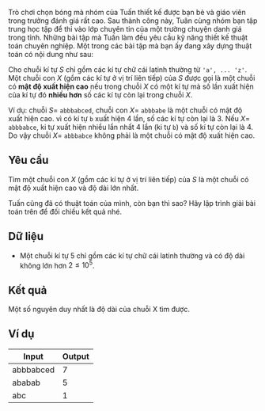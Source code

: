 
<!-- Câu 4. (4 điểm) Mật độ xuất hiện cao -->
Trò chơi chọn bóng mà nhóm của Tuấn thiết kế được bạn bè và giáo viên trong trưởng đánh giá rất cao. Sau thành công này, Tuân cùng nhóm bạn tập trung học tập để thi vào lớp chuyên tin của một trường chuyện danh giá trong tỉnh. Những bài tập mà Tuấn làm đều yêu cầu kỹ năng thiết kế thuật toán chuyên nghiệp. Một trong các bài tập mà bạn ấy đang xây dựng thuật toán có nội dung như sau:

Cho chuỗi kí tự $S$ chỉ gồm các kí tự chữ cái latinh thường từ `'a', ... 'z'`. Một chuỗi con $X$ (gồm các kí tự ở vị trí liên tiếp) của $S$ được gọi là một chuỗi có **mật độ xuất hiện cao** nếu trong chuỗi $X$ có một kí tự mà số lần xuất hiện của kí tự đó **nhiều hơn** số các kí tự còn lại trong chuỗi $X$.

Ví dụ: chuỗi $S =$ `abbbabced`, chuỗi con $X =$ `abbbabe` là một chuỗi có mật độ xuất hiện cao. vì có kí tự `b` xuất hiện $4$ lần, số các kí tự còn lại là $3$. Nếu $X =$ `abbbabce`, ki tự xuất hiện nhiều lần nhất $4$ lần (ki tự `b`) và số kí tự còn lại là $4$. Do vậy chuỗi $X =$ `abbbabce` không phải là một chuỗi có mật độ xuất hiện cao.

## Yêu cầu

Tìm một chuỗi con $X$ (gồm các kí tự ở vị trí liên tiếp) của $S$ là một chuỗi có mật độ xuất hiện cao và độ dài lớn nhất.

Tuấn cũng đã có thuật toán của mình, còn bạn thì sao? Hãy lập trình giải bài toán trên để đối chiếu kết quả nhé.

## Dữ liệu

- Một chuỗi kí tự 5 chỉ gồm các kí tự chữ cái latinh thường và có độ dài không lớn hơn $2 \le 10^5$.

## Kết quả

Một số nguyên duy nhất là độ dài của chuỗi X tìm được.

## Ví dụ

| Input     | Output |
| --------- | ------ |
| abbbabced | 7      |
| ababab    | 5      |
| abc       | 1      |